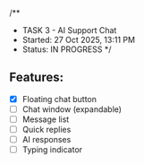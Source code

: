 /**
 * TASK 3 - AI Support Chat
 * Started: 27 Oct 2025, 13:11 PM
 * Status: IN PROGRESS
 */

## Features:
- [x] Floating chat button
- [ ] Chat window (expandable)
- [ ] Message list
- [ ] Quick replies
- [ ] AI responses
- [ ] Typing indicator
